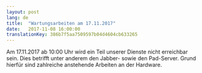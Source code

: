 ```yaml
---
layout: post
lang: de
title:  "Wartungsarbeiten am 17.11.2017"
date:   2017-11-08 16:00:00
translationKey: 386b7f5aa7509597b04d4604cb633265
---
```

Am 17.11.2017 ab 10:00 Uhr wird ein Teil unserer Dienste nicht erreichbar sein. 
Dies betrifft unter anderem den Jabber- sowie den Pad-Server.
Grund hierfür sind zahlreiche anstehende Arbeiten an der Hardware.




